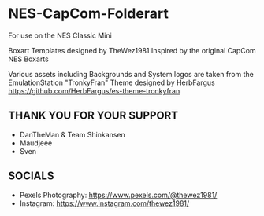 # NES-CapCom-Folderart
For use on the NES Classic Mini

Boxart Templates designed by TheWez1981
Inspired by the original CapCom NES Boxarts

Various assets including Backgrounds and System logos are taken 
from the EmulationStation "TronkyFran" Theme designed by HerbFargus
https://github.com/HerbFargus/es-theme-tronkyfran

THANK YOU FOR YOUR SUPPORT
----------------------------------------
- DanTheMan & Team Shinkansen
- Maudjeee
- Sven

SOCIALS
----------------------------------------
- Pexels Photography: https://www.pexels.com/@thewez1981/
- Instagram: https://www.instagram.com/thewez1981/
